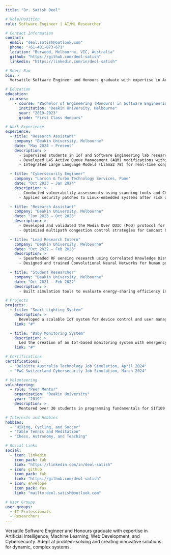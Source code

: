 ```yaml
---
title: "Dr. Satish Deol"

# Role/Position
role: Software Engineer | AI/ML Researcher  

# Contact Information
contact:
  email: "deol.satish@outlook.com"
  phone: "+61-481-873-671"
  location: "Burwood, Melbourne, VIC, Australia"
  github: "https://github.com/deol-satish"
  linkedin: "https://linkedin.com/in/deol-satish"

# Short Bio
bio: >
  Versatile Software Engineer and Honours graduate with expertise in Artificial Intelligence, Machine Learning, Web Development, and Cybersecurity. Adept at problem-solving and creating innovative solutions for dynamic, complex systems.

# Education
education:
  courses:
    - course: "Bachelor of Engineering (Honours) in Software Engineering"
      institution: "Deakin University, Melbourne"
      year: "2019–2023"
      grade: "First Class Honours"

# Work Experience
experience:
  - title: "Research Assistant"
    company: "Deakin University, Melbourne"
    date: "May 2024 – Present"
    description: >
      - Supervised students in IoT and Software Engineering lab research projects.  
      - Developed L4S Active Queue Management (AQM) modifications within the FreeBSD kernel.  
      - Integrated Large Language Models (Llama2 7B) for real-time congestion prediction and buffer management.  

  - title: "Cybersecurity Engineer"
    company: "Larson & Turbo Technology Services, Pune"
    date: "Oct 2023 – Jan 2024"
    description: >
      - Conducted vulnerability assessments using scanning tools and CVE metrics.  
      - Applied security patches to Linux-embedded systems after risk analysis.  

  - title: "Research Assistant"
    company: "Deakin University, Melbourne"
    date: "Jun 2023 – Oct 2023"
    description: >
      - Developed and validated the Media Over QUIC (MoQ) protocol for adaptive video streaming.  
      - Optimized multipath congestion control strategies for Comcast Corporation projects.  

  - title: "Lead Research Intern"
    company: "Deakin University, Melbourne"
    date: "Oct 2022 – Feb 2023"
    description: >
      - Spearheaded RF sensing research using Correlated Knowledge Distillation (CKD).  
      - Designed and trained Convolutional Neural Networks for human posture monitoring.  

  - title: "Student Researcher"
    company: "Deakin University, Melbourne"
    date: "Oct 2021 – Feb 2022"
    description: >
      - Built simulation tools to evaluate energy-sharing efficiency in community networks.  

# Projects
projects:
  - title: "Smart Lighting System"
    description: >
      Developed a scalable IoT system for device control and user management, using AWS, Node.js, Angular, and MongoDB.
    link: "#"

  - title: "Baby Monitoring System"
    description: >
      Led the creation of an IoT-based monitoring system with emergency triggers and REST APIs, leveraging AngularJS and Express.js.
    link: "#"  

# Certifications
certifications:
  - "Deloitte Australia Technology Job Simulation, April 2024"
  - "PwC Switzerland Cybersecurity Job Simulation, March 2024"

# Volunteering
volunteering:
  - role: "Peer Mentor"
    organization: "Deakin University"
    year: "2019"
    description: >
      Mentored over 30 students in programming fundamentals for SIT109 and SIT111 courses, fostering skill development and academic excellence.  

# Interests and Hobbies
hobbies:
  - "Hiking, Cycling, and Soccer"
  - "Table Tennis and Meditation"
  - "Chess, Astronomy, and Teaching"

# Social Links
social:
  - icon: linkedin
    icon_pack: fab
    link: "https://linkedin.com/in/deol-satish"
  - icon: github
    icon_pack: fab
    link: "https://github.com/deol-satish"
  - icon: envelope
    icon_pack: fas
    link: "mailto:deol.satish@outlook.com"

# User Groups
user_groups:
  - IT Professionals
  - Researchers
---
```

 Versatile Software Engineer and Honours graduate with expertise in Artificial Intelligence, Machine Learning, Web Development, and Cybersecurity. Adept at problem-solving and creating innovative solutions for dynamic, complex systems.
